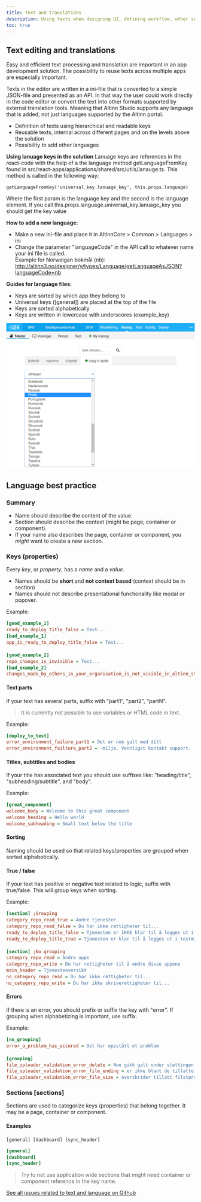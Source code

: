 ```yaml
---
title: Text and translations
description: Using texts when designing UI, defining workflow, other settings, deploy, and more.
toc: true
---
```


## Text editing and translations

Easy and efficient text processing and translation are important in an app development solution. The possibility to reuse texts across
multiple apps are especially important.

Texts in the editor are written in a ini-file that is converted to a simple JSON-file and presented as an API. In that way
the user could work directly in the code editor or convert the text into other formats supported by external translation tools. 
Meaning that Altinn Studio supports any language that is added, not just languages supported by the Altinn portal.

- Definition of texts using hierarchical and readable keys
- Reusable texts, internal across different pages and on the levels above the solution
- Possibility to add other languages

**Using lanuage keys in the solution**
Lanuage keys are references in the react-code with the help of a the language method getLanguageFromKey found in src/react-apps/applications/shared/src/utils/lanauge.ts. 
This method is called in the following way: 

```
getLanguageFromKey('universal_key.lanuage_key', this.props.language)
```
Where the first param is the language key and the second is the language element. If you call this.props.language.universal_key.lanuage_key you should get the key value

**How to add a new language:**

- Make a new ini-file and place it in AltinnCore > Common > Languages > ini
- Change the parameter "languageCode" in the  API call to whatever name your ini file is called. <br/>
    Example for Norweigan bokmål (nb): <br/>
    http://altinn3.no/designer/y/types/Language/getLanguageAsJSON?languageCode=nb

**Guides for language files:**

- Keys are sorted by which app they belong to
- Universal keys ([general]) are placed at the top of the file
- Keys are sorted alphabetically
- Keys are written in lowercase with underscores (example_key)

![Editor for oversetting av tekster](oversetting.png?width=1000 "Editor for oversetting av tekster")

## Language best practice

### Summary

- Name should describe the content of the value.
- Section should describe the context (might be page, container or component).
- If your name also describes the page, container or component, you *might* want to create a new section.

### Keys (properties)

Every *key*, or *property*, has a *name* and a *value*.

- Names should be **short** and **not context based** (context should be in section)
- Names should not describe presentational functionality like modal or popover.

Example:

```ini
[good_example_1]
ready_to_deploy_title_false = Text...
[bad_example_1]
app_is_ready_to_deploy_title_false = Text...

[good_example_2]
repo_changes_is_invisible = Text...
[bad_example_2]
changes_made_by_others_in_your_organisation_is_not_visible_in_altinn_studio = Text...
```

#### Text parts

If your text has several parts, suffix with "part1", "part2", "partN".

> It is currently not possible to use variables or HTML code in text.

Example:

```ini
[deploy_to_test]
error_environment_failure_part1 = Det er noe galt med ditt
error_environment_failture_part2 = -miljø. Vennligst kontakt support.
```

#### Titles, subtitles and bodies

If your title has associated text you should use suffixes like: "heading/title", "subheading/subtitle", and "body".

Example:

```ini
[great_component]
welcome_body = Welcome to this great component
welcome_heading = Hello world
welcome_subheading = Small text below the title
```

#### Sorting

Naming should be used so that related keys/properties are grouped when sorted alphabetically.

#### True / false

If your text has positive or negative text related to logic, suffix with true/false. This will group keys when sorting.

Example:

```ini
[section] ;Grouping
category_repo_read_true = Andre tjenester
category_repo_read_false = Du har ikke rettigheter til...
ready_to_deploy_title_false = Tjenesten er IKKE klar til å legges ut i testmiljø
ready_to_deploy_title_true = Tjenesten er klar til å legges ut i testmiljø

[section] ;No grouping
category_repo_read = Andre apps
category_repo_write = Du har rettigheter til å endre disse appene
main_header = Tjenesteoversikt
no_category_repo_read = Du har ikke rettigheter til...
no_category_repo_write = Du har ikke skriverettigheter til...
```

#### Errors

If there is an error, you should prefix or suffix the key with "error". If grouping when alphabetizing is important, use suffix.

Example:

```ini
[no_grouping]
error_a_problem_has_occured = Det har oppstått et problem

[grouping]
file_uploader_validation_error_delete = Noe gikk galt under slettingen av filen, prøv igjen senere.
file_uploader_validation_error_file_ending = er ikke blant de tillatte filtypene.
file_uploader_validation_error_file_size = overskrider tillatt filstørrelse.
```

### Sections [sections]

Sections are used to categorize keys (properties) that belong together. It may be a page, container or component.

#### Examples

``[general] [dashboard] [sync_header]``

```ini
[general]
[dashboard]
[sync_header]
```

> Try to not use application wide sections that might need container or component reference in the key name.



[See all issues related to text and language on Github](https://github.com/Altinn/altinn-studio/labels/language)